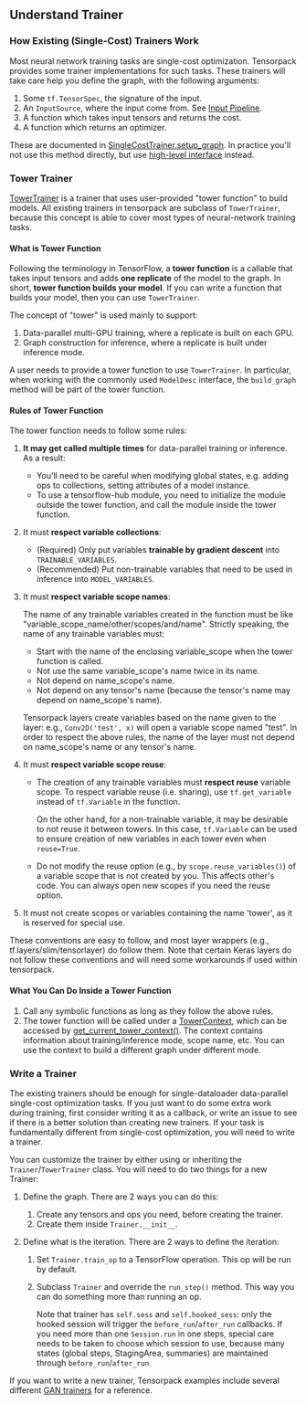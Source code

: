 ## Understand Trainer

### How Existing (Single-Cost) Trainers Work

Most neural network training tasks are single-cost optimization.
Tensorpack provides some trainer implementations for such tasks.
These trainers will take care help you define the graph, with the following arguments:

1. Some `tf.TensorSpec`, the signature of the input.
2. An `InputSource`, where the input come from. See [Input Pipeline](./input-source.md).
3. A function which takes input tensors and returns the cost.
4. A function which returns an optimizer.

These are documented in [SingleCostTrainer.setup_graph](/modules/train.html#tensorpack.train.SingleCostTrainer.setup_graph).
In practice you'll not use this method directly, but use [high-level interface](/tutorial/training-interface.html#with-modeldesc-and-trainconfig) instead.


### Tower Trainer

[TowerTrainer](../modules/train.html#tensorpack.train.TowerTrainer)
is a trainer that uses user-provided "tower function" to build models.
All existing trainers in tensorpack are subclass of ``TowerTrainer``,
because this concept is able to cover most types of neural-network training tasks.

#### What is Tower Function

Following the terminology in TensorFlow,
a __tower function__ is a callable that takes input tensors and adds __one replicate__ of the model to the graph.
In short, __tower function builds your model__.
If you can write a function that builds your model, then you can use `TowerTrainer`.

The concept of "tower" is used mainly to support:
1. Data-parallel multi-GPU training, where a replicate is built on each GPU.
2. Graph construction for inference, where a replicate is built under inference mode.

A user needs to provide a tower function to use `TowerTrainer`.
In particular, when working with the commonly used `ModelDesc` interface, the `build_graph`
method will be part of the tower function.

#### Rules of Tower Function

The tower function needs to follow some rules:

1. __It may get called multiple times__ for data-parallel training or inference. As a result:
   * You'll need to be careful when modifying global states, e.g.
     adding ops to collections, setting attributes of a model instance.
   * To use a tensorflow-hub module, you need to initialize the
     module outside the tower function, and call the module inside the tower function.
2. It must __respect variable collections__:
   * (Required) Only put variables __trainable by gradient descent__ into `TRAINABLE_VARIABLES`.
   * (Recommended) Put non-trainable variables that need to be used in inference into `MODEL_VARIABLES`.
3. It must __respect variable scope names__:

   The name of any trainable variables created in the function must be like "variable_scope_name/other/scopes/and/name".
	 Strictly speaking, the name of any trainable variables must:

     * Start with the name of the enclosing variable_scope when the tower function is called.
	 * Not use the same variable_scope's name twice in its name.
	 * Not depend on name_scope's name.
	 * Not depend on any tensor's name (because the tensor's name may depend on name_scope's name).

	 Tensorpack layers create variables based on the name given to the layer:
	 e.g., `Conv2D('test', x)` will open a variable scope named "test".
     In order to respect the above rules,
	 the name of the layer must not depend on name_scope's name or any tensor's name.
4. It must __respect variable scope reuse__:
   * The creation of any trainable variables must __respect reuse__ variable scope.
     To respect variable reuse (i.e. sharing), use `tf.get_variable` instead of `tf.Variable` in the function.

     On the other hand, for a non-trainable variable, it may be desirable to not reuse it between towers.
     In this case, `tf.Variable` can be used to ensure creation of new variables in each tower even when `reuse=True`.
   * Do not modify the reuse option (e.g., by `scope.reuse_variables()`) of a variable
     scope that is not created by you. This affects other's code. You can always
     open new scopes if you need the reuse option.
5. It must not create scopes or variables containing the name 'tower', as it is
   reserved for special use.

These conventions are easy to follow, and most layer wrappers (e.g.,
tf.layers/slim/tensorlayer) do follow them. Note that certain Keras layers do not
follow these conventions and will need some workarounds if used within tensorpack.

#### What You Can Do Inside a Tower Function
1. Call any symbolic functions as long as they follow the above rules.
2. The tower function will be called under a
 [TowerContext](../modules/tfutils.html#tensorpack.tfutils.tower.BaseTowerContext),
 which can be accessed by [get_current_tower_context()](../modules/tfutils.html#tensorpack.tfutils.tower.get_current_tower_context).
   The context contains information about training/inference mode, scope name, etc.
   You can use the context to build a different graph under different mode.


### Write a Trainer

The existing trainers should be enough for single-dataloader data-parallel single-cost optimization tasks.
If you just want to do some extra work during training, first consider writing it as a callback,
or write an issue to see if there is a better solution than creating new trainers.
If your task is fundamentally different from single-cost optimization, you will need to write a trainer.

You can customize the trainer by either using or inheriting the `Trainer`/`TowerTrainer` class.
You will need to do two things for a new Trainer:

1. Define the graph. There are 2 ways you can do this:
    1. Create any tensors and ops you need, before creating the trainer.
    2. Create them inside `Trainer.__init__`.

2. Define what is the iteration. There are 2 ways to define the iteration:
	1. Set `Trainer.train_op` to a TensorFlow operation. This op will be run by default.
	2. Subclass `Trainer` and override the `run_step()` method. This way you can
       do something more than running an op.

       Note that trainer has `self.sess` and `self.hooked_sess`: only the hooked
       session will trigger the `before_run`/`after_run` callbacks.
       If you need more than one `Session.run` in one steps, special care needs
       to be taken to choose which session to use, because many states
       (global steps, StagingArea, summaries) are maintained through `before_run`/`after_run`.

If you want to write a new trainer,
Tensorpack examples include several different
[GAN trainers](../../examples/GAN/GAN.py) for a reference.

